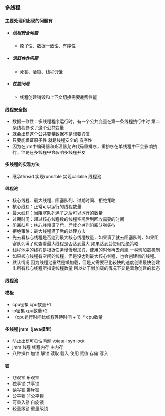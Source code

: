 ### 多线程
#### 主要处理和出现的问题有
- ##### 线程安全问题
	- 原子性、数据一致性、有序性
- ##### 活跃性性问题
	- 死锁、活锁、线程饥饿
- ##### 性能问题
	- 线程创建销毁和上下文切换需要耗费性能

#### 线程安全指
- 数据一致性：多线程程序运行时，有一个公共变量在第一条线程执行中时 第二条线程修改了这个公共变量
- 就会出现这个公共变量数据不是想要的值 
- 只要能保证原子性 就是线程安全的
有序性
- 因为在jvm中编码器和处理器允许代码重排序，重排序在单线程中不会影响执行。但是在多线程中会影响多线程并发

#### 多线程的实现方法
- 继承thread 实现runnable 实现callable 线程池

#### 线程池
- 核心线程、最大线程、阻塞队列、过期时间、拒绝策略
- 核心线程：正常可以运行的线程数量
- 最大线程：当阻塞队列满了之后可以运行的数量
- 过期时间：超过核心线程数的线程空闲后到回收需要的时间
- 阻塞队列：核心线程满了后，后续会进到阻塞队列等待
- 拒绝策略：最大线程满了后的处理方法
- 先去看核心线程是否达到最大核心线程数量，如果满了就去阻塞队列，如果阻塞队列满了就查看最大线程是否达到最大
如果达到就使用拒绝策略
- 线程池中的线程是根据任务慢慢增加的，使用的时候再去创建 一种懒加载机制
- 如果核心线程有空闲的线程，但是没达到最大核心线程，也会创建新的线程。
- 默认情况 因为线程池虽然是懒加载，但是又需要已比较快的速度创建最快创建出所有核心线程所指定线程数量
所以处于懒加载的情况下又是着急创建的状态

#### 线程池 
#### 模板
- cpu密集 cpu数量+1
- io密集 cpu数量*2
- （cpu运行时间比线程等待时间 + 1）* cpu数量

#### 多线程 jmm（java模型）
- 防止出现可见性问题 volatail syn lock
- jmm 线程 线程内存 主内存 
- 八种操作 加锁 解锁 读取 载入 使用 赋值 存储 写入

#### 锁
- 悲观锁 乐观锁
- 独享锁 共享锁
- 读写锁 排斥锁
- 公平锁 非公平锁
- 可重入锁 自旋锁
- 轻量级锁 重量级锁
